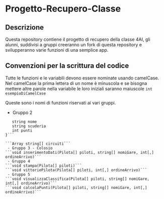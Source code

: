 # Progetto-Recupero-Classe
## Descrizione
Questa repository contiene il progetto di recupero della classe 4AI, gli alunni, suddivisi a gruppi creeranno un fork di questa repository e svilupperanno varie funzioni di una semplice app. 
## Convenzioni per la scrittura del codice
Tutte le funzioni e le variabili devono essere nominate usando camelCase. Nel camelCase la prima lettera di un nome è minuscola e se bisogna mettere altre parole nella variabile le loro iniziali saranno maiuscole
```int esempioDiCamelCase```

Queste sono i nomi di funzioni riservati ai vari gruppi.

 - Gruppo 2  
```Struttura Pilota {  
   string nome  
   string scuderia  
   int punti  
}```  

```Array string[] circuiti```  
 - Gruppo 3 - Colosio  
```void inserimentoDati(Pilota[] piloti, string[] nomiGare, int[,] ordineArrivo)```  
 - Gruppo 4  
```void stampa(Pilota[] piloti)```  
```void vittoriePilota(Pilota[] piloti, int[,] ordineArrivo)```  
 - Gruppo 5  
```void visualizzaClassifica(Pilota[] piloti, string[] nomiGare, int[,] ordineArrivo)```  
```void calcolaPunti(Pilota[] piloti, string[] nomiGare, int[,] ordineArrivo)```  
